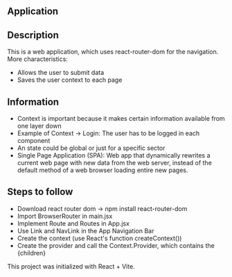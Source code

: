 ## Application


## Description
This is a web application, which uses react-router-dom for the navigation. More characteristics:
- Allows the user to submit data
- Saves the user context to each page

## Information
- Context is important because it makes certain information available from one layer down
- Example of Context -> Login: The user has to be logged in each component
- An state could be global or just for a specific sector
- Single Page Application (SPA): Web app that dynamically rewrites a current web page with new data from the web server, instead of the default method of a web browser loading entire new pages.

## Steps to follow
- Download react router dom -> npm install react-router-dom
- Import BrowserRouter in main.jsx
- Implement Route and Routes in App.jsx
- Use Link and NavLink in the App Navigation Bar
- Create the context (use React's function createContext())
- Create the provider and call the Context.Provider, which contains the {children}

This project was initialized with React + Vite.